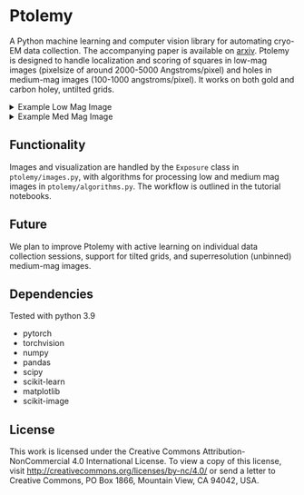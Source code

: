 # Ptolemy
A Python machine learning and computer vision library for automating cryo-EM data collection. The accompanying paper is available on [arxiv](https://arxiv.org/abs/2112.01534). Ptolemy is designed to handle localization and scoring of squares in low-mag images (pixelsize of around 2000-5000 Angstroms/pixel) and holes in medium-mag images (100-1000 angstroms/pixel). It works on both gold and carbon holey, untilted grids. 

<details><summary>Example Low Mag Image</summary><p>

  <img src="example_images/for_readme/lowmag.png" width="500">
  <img src="example_images/for_readme/lowmag_processed.png" width=500>
  
</p></details>

<details><summary>Example Med Mag Image</summary><p>

  <img src="example_images/for_readme/medmag.png" width="500">
  <img src="example_images/for_readme/medmag_processed.png" width=500>
  
</p></details>

## Functionality
Images and visualization are handled by the `Exposure` class in `ptolemy/images.py`, with algorithms for processing low and medium mag images in `ptolemy/algorithms.py`. The workflow is outlined in the tutorial notebooks. 

## Future
We plan to improve Ptolemy with active learning on individual data collection sessions, support for tilted grids, and superresolution (unbinned) medium-mag images.

## Dependencies
Tested with python 3.9

- pytorch
- torchvision
- numpy
- pandas
- scipy
- scikit-learn
- matplotlib
- scikit-image

## License
This work is licensed under the Creative Commons Attribution-NonCommercial 4.0 International License. To view a copy of this license, visit http://creativecommons.org/licenses/by-nc/4.0/ or send a letter to Creative Commons, PO Box 1866, Mountain View, CA 94042, USA.
